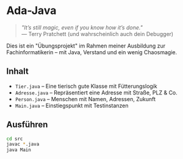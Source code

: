 # Ada-Java

> *"It’s still magic, even if you know how it’s done."*  
> — Terry Pratchett (und wahrscheinlich auch dein Debugger)

Dies ist ein "Übungsprojekt" im Rahmen meiner Ausbildung zur Fachinformatikerin – mit Java, Verstand und ein wenig Chaosmagie.

## Inhalt

- `Tier.java` – Eine tierisch gute Klasse mit Fütterungslogik
- `Adresse.java` – Repräsentiert eine Adresse mit Straße, PLZ & Co.
- `Person.java` – Menschen mit Namen, Adressen, Zukunft
- `Main.java` – Einstiegspunkt mit Testinstanzen

## Ausführen

```bash
cd src
javac *.java
java Main
